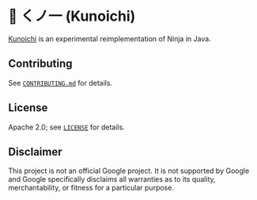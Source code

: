 # 🥷 くノ一 (Kunoichi)

[Kunoichi](https://en.wikipedia.org/wiki/Kunoichi) is an experimental reimplementation of Ninja in Java.

## Contributing

See [`CONTRIBUTING.md`](CONTRIBUTING.md) for details.

## License

Apache 2.0; see [`LICENSE`](LICENSE) for details.

## Disclaimer

This project is not an official Google project. It is not supported by
Google and Google specifically disclaims all warranties as to its quality,
merchantability, or fitness for a particular purpose.
